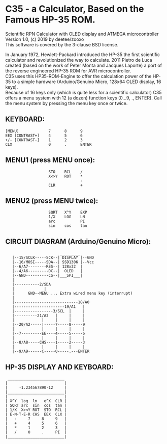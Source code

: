 # C35 - a Calculator, Based on the Famous HP-35 ROM.

  Scientific RPN Calculator with OLED display and ATMEGA microcontroller  
  Version 1.0, (c) 2019 by deetee/zooxo  
  This software is covered by the 3-clause BSD license.  
  
  In January 1972, Hewlett-Packard introduced the HP-35 the first scientific
  calculator and revolutionized the way to calculate. 2011 Pietro de Luca
  created (based on the work of Peter Monta and Jacques Laporte) a port of
  the reverse engineered HP-35 ROM for AVR microcontroller.  
  C35 uses this HP35-ROM-Engine to offer the calculation power of the HP-35
  to a simple hardware (Arduino/Genuino Micro, 128x64 OLED display, 16 keys).  
  Because of 16 keys only (which is quite less for a scientific calculator)
  C35 offers a menu system with 12 (a dozen) function keys (0...9, ., ENTER).
  Call the menu system by pressing the menu key once or twice.
  
  ## KEYBOARD:
    [MENU]             7      8      9
    EEX [CONTRAST+]    4      5      6
    +/- [CONTRAST-]    1      2      3
    CLX                0      .      ENTER
  ## MENU1 (press MENU once):
                       STO    RCL    /
                       X<>Y   ROT    *
                                     -
                       CLR           +
  ## MENU2 (press MENU twice):
                       SQRT   X^Y    EXP
                       1/X    LOG    LN
                       arc           PI
                       sin    cos    tan
  ## CIRCUIT DIAGRAM (Arduino/Genuino Micro):
                            _________
       |--15/SCLK-----SCK--| DISPLAY |--GND
       |--16/MOSI-----SDA--| SSD1306 |--Vcc
       |--6/A7--------RES--| 128x32  |
       |--4/A6---------DC--|  OLED   |
       |--GND----------CS--|___SPI___|
       |
       |-----------2/SDA
       |             |
       |      GND--MENU ... Extra wired menu key (interrupt)
       |
       |----------------------------18/A0
       |----------------------19/A1   |
       |-----------------3/SCL  |     |
       |----------21/A3   |     |     |
       |            |     |     |     |
       |--20/A2-----|-----7-----8-----9
       |            |     |     |     |
       |--7---------EE----4-----5-----6
       |            |     |     |     |
       |--8/A8-----CHS----1-----2-----3
       |            |     |     |     |
       |--9/A9------C-----0-----.---ENTER
  ## HP-35 DISPLAY AND KEYBOARD:
     _________________________
    |                         |
    |     -1.234567890-12     |
    |_________________________|
    |                         |
    | X^Y  log  ln   e^X  CLR |
    | SQRT arc  sin  cos  tan |
    | 1/X  X><Y ROT  STO  RCL |
    | E-N-T-E-R CHS  EEX  CLX |
    |   -     7     8     9   |
    |   +     4     5     6   |
    |   *     1     2     3   |
    |   /     0     .     PI  |
    |_________________________|
 
